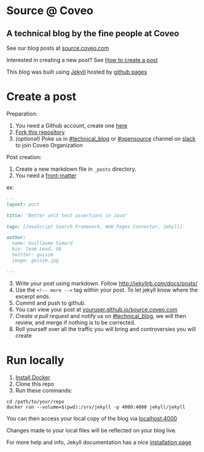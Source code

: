 # Source @ Coveo
## A technical blog by the fine people at Coveo

See our blog posts at [source.coveo.com](http://source.coveo.com)

Interested in creating a new post? See [How to create a post](https://github.com/Coveo/source.coveo.com/wiki/How-to-create-a-post)

This blog was built using [Jekyll](http://jekyllrb.com/) hosted by [github pages](https://pages.github.com/)


# Create a post

Preparation:

1. You need a Github account, create one [here](https://github.com/join)
2. [Fork this repository](https://github.com/Coveo/source.coveo.com/fork)
3. _(optional)_ Poke us in [#technical_blog](https://coveo.slack.com/messages/technical_blog) or [#opensource](https://coveo.slack.com/messages/opensource) channel on [slack](http://coveo.slack.com) to join Coveo Organization

Post creation:

1. Create a new markdown file in `_posts` directory.
2. You need a [front-matter](http://jekyllrb.com/docs/frontmatter/)

ex:
```markdown
---
layout: post

title: "Better unit test assertions in Java"

tags: [JavaScript Search Framework, Web Pages Connector, Jekyll]

author:
  name: Guillaume Simard
  bio: Team Lead, UA
  twitter: guisim
  image: guisim.jpg

---
```

3. Write your post using markdown. Follow http://jekyllrb.com/docs/posts/
4. Use the `<!-- more -->` tag within your post. To let jekyll know where the
  excerpt ends.
5. Commit and push to github.
6. You can view your post at [youruser.github.io/source.coveo.com](youruser.github.io/source.coveo.com)
7. *Create a pull request* and notify us on [#technical_blog](https://coveo.slack.com/messages/technical_blog),
  we will then review, and merge if nothing is to be corrected.
8. Roll yourself over all the traffic you will bring and controversies you will create

# Run locally
1. [Install Docker](https://docs.docker.com/engine/installation/)
2. Clone this repo
3. Run these commands:
```
cd /path/to/your/repo
docker run --volume=$(pwd):/srv/jekyll -p 4000:4000 jekyll/jekyll
```
You can then access your local copy of the blog via [localhost:4000](http://localhost:4000/)

Changes made to your local files will be reflected on your blog live.

For more help and info, Jekyll documentation has a nice [installation page](http://jekyllrb.com/docs/installation/)
